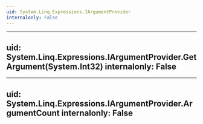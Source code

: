 ```yaml
---
uid: System.Linq.Expressions.IArgumentProvider
internalonly: False
---
```


---
uid: System.Linq.Expressions.IArgumentProvider.GetArgument(System.Int32)
internalonly: False
---

---
uid: System.Linq.Expressions.IArgumentProvider.ArgumentCount
internalonly: False
---
